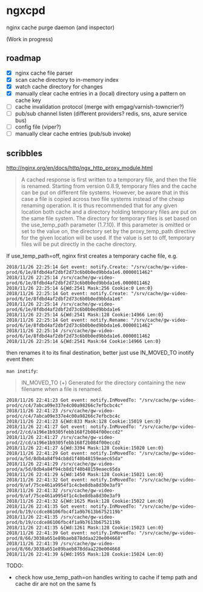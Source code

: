 # ngxcpd

nginx cache purge daemon (and inspector)

(Work in progress)

## roadmap

- [x] nginx cache file parser
- [x] scan cache directory to in-memory index
- [x] watch cache directory for changes
- [x] manually clear cache entries in a (local) directory using a pattern on cache key
- [ ] cache invalidation protocol (merge with emgag/varnish-towncrier?)
- [ ] pub/sub channel listen (different providers? redis, sns, azure service bus)
- [ ] config file (viper?)
- [ ] manually clear cache entries (pub/sub invoke)

## scribbles

http://nginx.org/en/docs/http/ngx_http_proxy_module.html 

> A cached response is first written to a temporary file, and then the file is renamed. Starting from version 0.8.9, temporary files and the cache can be put on different file systems. However, be aware that in this case a file is copied across two file systems instead of the cheap renaming operation. It is thus recommended that for any given location both cache and a directory holding temporary files are put on the same file system. The directory for temporary files is set based on the use_temp_path parameter (1.7.10). If this parameter is omitted or set to the value on, the directory set by the proxy_temp_path directive for the given location will be used. If the value is set to off, temporary files will be put directly in the cache directory.


If use_temp_path=off, nginx first creates a temporary cache file, e.g.

```
2018/11/26 22:25:14 Got event: notify.Create: "/srv/cache/gw-video-prod/6/1e/8fdbd4af2dbf2d73c6b0b0ed9bbda1e6.0000011462"
2018/11/26 22:25:14 /srv/cache/gw-video-prod/6/1e/8fdbd4af2dbf2d73c6b0b0ed9bbda1e6.0000011462
2018/11/26 22:25:14 &{Wd:2541 Mask:256 Cookie:0 Len:0}
2018/11/26 22:25:14 Got event: notify.Create: "/srv/cache/gw-video-prod/6/1e/8fdbd4af2dbf2d73c6b0b0ed9bbda1e6"
2018/11/26 22:25:14 /srv/cache/gw-video-prod/6/1e/8fdbd4af2dbf2d73c6b0b0ed9bbda1e6
2018/11/26 22:25:14 &{Wd:2541 Mask:128 Cookie:14966 Len:0}
2018/11/26 22:25:14 Got event: notify.Rename: "/srv/cache/gw-video-prod/6/1e/8fdbd4af2dbf2d73c6b0b0ed9bbda1e6.0000011462"
2018/11/26 22:25:14 /srv/cache/gw-video-prod/6/1e/8fdbd4af2dbf2d73c6b0b0ed9bbda1e6.0000011462
2018/11/26 22:25:14 &{Wd:2541 Mask:64 Cookie:14966 Len:0}
```

then renames it to its final destination, better just use IN_MOVED_TO inotify event then:

`man inotify`:
> IN_MOVED_TO (+)
>      Generated for the directory containing the new filename when a file is renamed.

```
2018/11/26 22:41:23 Got event: notify.InMovedTo: "/srv/cache/gw-video-prod/c/c4/7abca09e337e4c00a98266c7efbcbc4c"
2018/11/26 22:41:23 /srv/cache/gw-video-prod/c/c4/7abca09e337e4c00a98266c7efbcbc4c
2018/11/26 22:41:23 &{Wd:833 Mask:128 Cookie:15019 Len:0}
2018/11/26 22:41:27 Got event: notify.InMovedTo: "/srv/cache/gw-video-prod/2/cd/a196e1b9305febb168f2b084f00eccd2"
2018/11/26 22:41:27 /srv/cache/gw-video-prod/2/cd/a196e1b9305febb168f2b084f00eccd2
2018/11/26 22:41:27 &{Wd:3394 Mask:128 Cookie:15020 Len:0}
2018/11/26 22:41:29 Got event: notify.InMovedTo: "/srv/cache/gw-video-prod/a/5d/8db4a84f94cb8d1f40b48159eaec65da"
2018/11/26 22:41:29 /srv/cache/gw-video-prod/a/5d/8db4a84f94cb8d1f40b48159eaec65da
2018/11/26 22:41:29 &{Wd:1450 Mask:128 Cookie:15021 Len:0}
2018/11/26 22:41:32 Got event: notify.InMovedTo: "/srv/cache/gw-video-prod/9/af/75ce461a9954f1c4cbe8dba8d30e3af9"
2018/11/26 22:41:32 /srv/cache/gw-video-prod/9/af/75ce461a9954f1c4cbe8dba8d30e3af9
2018/11/26 22:41:32 &{Wd:1625 Mask:128 Cookie:15022 Len:0}
2018/11/26 22:41:35 Got event: notify.InMovedTo: "/srv/cache/gw-video-prod/b/19/ccdce86106fbc4f1a9b7613b6752119b"
2018/11/26 22:41:35 /srv/cache/gw-video-prod/b/19/ccdce86106fbc4f1a9b7613b6752119b
2018/11/26 22:41:35 &{Wd:1261 Mask:128 Cookie:15023 Len:0}
2018/11/26 22:41:39 Got event: notify.InMovedTo: "/srv/cache/gw-video-prod/8/66/3038a651e89baeb878ddaa220e004668"
2018/11/26 22:41:39 /srv/cache/gw-video-prod/8/66/3038a651e89baeb878ddaa220e004668
2018/11/26 22:41:39 &{Wd:1955 Mask:128 Cookie:15024 Len:0}
```

TODO: 
* check how use_temp_path=on handles writing to cache if temp path and cache dir are not on the same fs